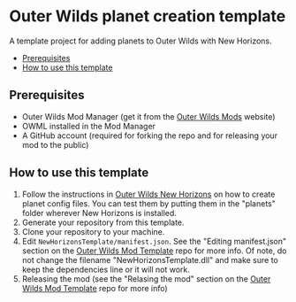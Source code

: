 # Outer Wilds planet creation template
 A template project for adding planets to Outer Wilds with New Horizons.

<!-- TOC -->
- [Prerequisites](#prerequisites)
- [How to use this template](#how-to-use-this-template)

<!-- /TOC -->

## Prerequisites
- Outer Wilds Mod Manager (get it from the [Outer Wilds Mods](https://outerwildsmods.com/) website)
- OWML installed in the Mod Manager
- A GitHub account (required for forking the repo and for releasing your mod to the public)

## How to use this template
1. Follow the instructions in [Outer Wilds New Horizons](https://github.com/xen-42/outer-wilds-new-horizons) on how to create planet config files. You can test them by putting them in the "planets" folder wherever New Horizons is installed.
2. Generate your repository from this template.
3. Clone your repository to your machine.
4. Edit `NewHorizonsTemplate/manifest.json`. See the "Editing manifest.json" section on the [Outer Wilds Mod Template](https://github.com/Raicuparta/ow-mod-template) repo for more info. Of note, do not change the filename "NewHorizonsTemplate.dll" and make sure to keep the dependencies line or it will not work.
5. Releasing the mod (see the "Relasing the mod" section on the  [Outer Wilds Mod Template](https://github.com/Raicuparta/ow-mod-template) repo for more info)
